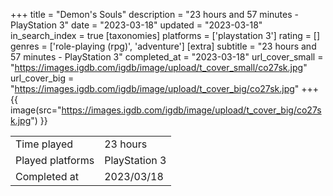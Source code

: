+++
title = "Demon's Souls"
description = "23 hours and 57 minutes - PlayStation 3"
date = "2023-03-18"
updated = "2023-03-18"
in_search_index = true
[taxonomies]
platforms = ['playstation 3']
rating = []
genres = ['role-playing (rpg)', 'adventure']
[extra]
subtitle = "23 hours and 57 minutes - PlayStation 3"
completed_at = "2023-03-18"
url_cover_small = "https://images.igdb.com/igdb/image/upload/t_cover_small/co27sk.jpg"
url_cover_big = "https://images.igdb.com/igdb/image/upload/t_cover_big/co27sk.jpg"
+++
{{ image(src="https://images.igdb.com/igdb/image/upload/t_cover_big/co27sk.jpg") }}

|              |            |
| ------------ | ---------- |
| Time played  | 23 hours |
| Played platforms    | PlayStation 3 |
| Completed at | 2023/03/18 |


